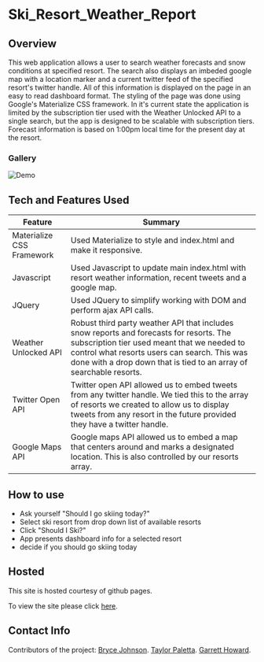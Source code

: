 # Ski_Resort_Weather_Report

## Overview

This web application allows a user to search weather forecasts and snow conditions at specified resort. The search also displays an imbeded google map with a location marker and a current twitter feed of the specified resort's twitter handle. All of this information is displayed on the page in an easy to read dashboard format. The styling of the page was done using Google's Materialize CSS framework. In it's current state the application is limited by the subscription tier used with the Weather Unlocked API to a single search, but the app is designed to be scalable with subscription tiers. Forecast information is based on 1:00pm local time for the present day at the resort. 

### Gallery

![Demo](assets/images/shouldiskidemo.gif "Should I Ski Today?")


## Tech and Features Used


| Feature       | Summary                                                                                                  | 
| ------------- | -------------------------------------------------------------------------------------------------------- |
| Materialize CSS Framework | Used Materialize to style and index.html and make it responsive.                              |
| Javascript    | Used Javascript to update main index.html with resort weather information, recent tweets and a google map. |
| JQuery        | Used JQuery to simplify working with DOM and perform ajax API calls.                             |
| Weather Unlocked API | Robust third party weather API that includes snow reports and forecasts for resorts. The subscription tier used meant that we needed to control what resorts users can search. This was done with a drop down that is tied to an array of searchable resorts. |
|Twitter Open API| Twitter open API allowed us to embed tweets from any twitter handle. We tied this to the array of resorts we created to allow us to display tweets from any resort in the future provided they have a twitter handle.|
|Google Maps API| Google maps API allowed us to embed a map that centers around and marks a designated location. This is also controlled by our resorts array. |


## How to use
* Ask yourself "Should I go skiing today?"
* Select ski resort from drop down list of available resorts
* Click "Should I Ski?"
* App presents dashboard info for a selected resort
* decide if you should go skiing today


## Hosted

This site is hosted courtesy of github pages.

To view the site please click [here](https://meta-byte.github.io/Ski_Resort_Weather_Report/).


## Contact Info

Contributors of the project: 
[Bryce Johnson](https://github.com/aarkitekkt).
[Taylor Paletta](https://github.com/taypal).
[Garrett Howard](https://github.com/meta-byte).

